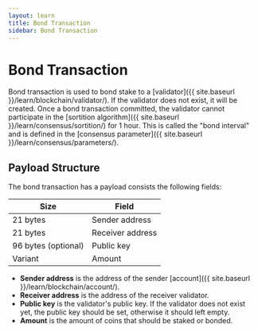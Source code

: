 ```yaml
---
layout: learn
title: Bond Transaction
sidebar: Bond Transaction
---
```


# Bond Transaction

Bond transaction is used to bond stake to a [validator]({{ site.baseurl }}/learn/blockchain/validator/).
If the validator does not exist, it will be created.
Once a bond transaction committed, the validator cannot participate in the
[sortition algorithm]({{ site.baseurl }}/learn/consensus/sortition/) for 1 hour.
This is called the "bond interval" and is defined in the
[consensus parameter]({{ site.baseurl }}/learn/consensus/parameters/).

## Payload Structure

The bond transaction has a payload consists the following fields:

| Size                | Field            |
| ------------------- | ---------------- |
| 21 bytes            | Sender address   |
| 21 bytes            | Receiver address |
| 96 bytes (optional) | Public key       |
| Variant             | Amount           |

- **Sender address** is the address of the sender [account]({{ site.baseurl }}/learn/blockchain/account/).
- **Receiver address** is the address of the receiver validator.
- **Public key** is the validator's public key. If the validator does not exist yet,
  the public key should be set, otherwise it should left empty.
- **Amount** is the amount of coins that should be staked or bonded.

